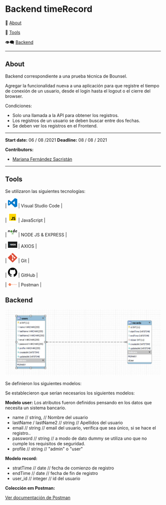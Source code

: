 <a name="top"></a>

<h1>Backend timeRecord</h1>



:speech_balloon: [About](#id1)   

:hammer: [Tools](#id2)

:eye_speech_bubble: [Backend](#id3)

---

<a name="id1"></a>
## **About**

Backend correspondiente a una prueba técnica de Bounsel.

Agregar la funcionalidad nueva a una aplicación para que registre el tiempo de conexión de un usuario, desde el login hasta el logout o el cierre del browser.

Condiciones:

* Solo una llamada a la API para obtener los registros.
* Los registros de un usuario se deben buscar entre dos fechas.
* Se deben ver los registros en el Frontend.


---
**Start date:** 06 / 08 /2021
**Deadline:** 08 / 08 / 2021


**Contributors:**
* [Mariana Fernández Sacristán](https://github.com/mlfernandez)

---

<a name="id2"></a>

## **Tools**

Se utilizaron las siguientes tecnologías:

| <img src="img/logovisual.png" alt="Visual" width="30"/> | Visual Studio Code |

| <img src="img/javascript2.png" alt="JavaScript" width="30"/> | JavaScript | 

| <img src="img/nodejs.png" alt="HTML5" width="30"/> | NODE JS & EXPRESS |

| <img src="img/axios.png" alt="CSS3" width="30"/> | AXIOS | 

| <img src="img/git.png" alt="Git" width="30"/> | Git |

| <img src="img/github2.png" alt="GitHub" width="30"/> | GitHub | 

| <img src="img/postman.png" alt="GitHub" width="30"/> | Postman |



<a name="id3"></a>

## **Backend**

<img src="img/modeloER.JPG" alt="ModeloER"/>

Se definieron los siguientes modelos:

Se establecieron que serían necesarios los siguientes modelos:


**Modelo user:**
Los atributos fueron definidos pensando en los datos que necesita un sistema bancario. 

* name // string, // Nombre del usuario
* lastName / lastName2 // string //  Apellidos del usuario
* email // string // email del usuario, verifica que sea único, si se hace el registro..
* password // string // a modo de dato dummy se utiliza uno que no cumple los requisitos de seguridad.
* profile // string // "admin" o "user"


**Modelo record:** 

* stratTime // date // fecha de comienzo de registro
* endTime // date // fecha de fin de registro
* user_id // integer // id del usuario

**Colección em Postman:**

[Ver documentación de Postman](https://documenter.getpostman.com/view/15824691/TzskENcX)